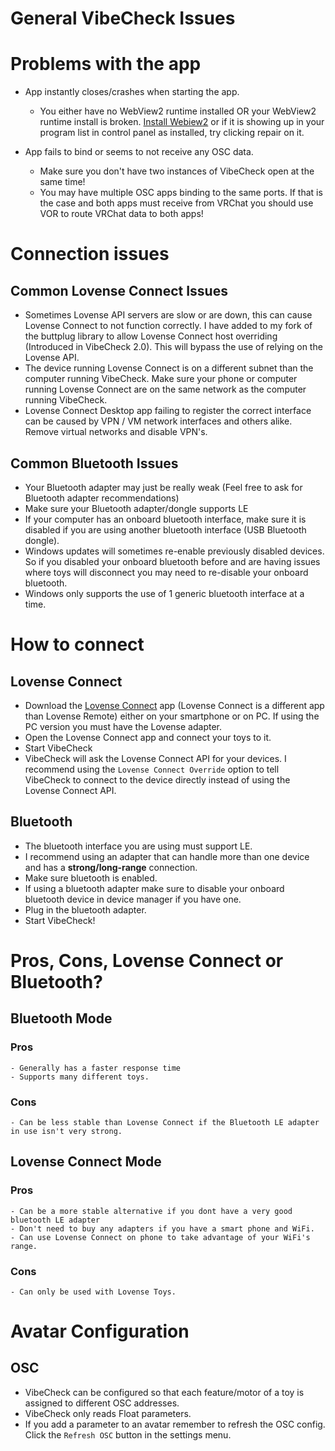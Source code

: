 # General VibeCheck Issues

# Problems with the app

- App instantly closes/crashes when starting the app.
  - You either have no WebView2 runtime installed OR your WebView2 runtime install is broken. [Install Webiew2](https://developer.microsoft.com/en-us/microsoft-edge/webview2/#download-section) or if it is showing up in your program list in control panel as installed, try clicking repair on it.

- App fails to bind or seems to not receive any OSC data.
  - Make sure you don't have two instances of VibeCheck open at the same time!
  - You may have multiple OSC apps binding to the same ports. If that is the case and both apps must receive from VRChat you should use VOR to route VRChat data to both apps!

# Connection issues

## Common Lovense Connect Issues
  - Sometimes Lovense API servers are slow or are down, this can cause Lovense Connect to not function correctly. I have added to my fork of the buttplug library to allow Lovense Connect host overriding (Introduced in VibeCheck 2.0). This will bypass the use of relying on the Lovense API.
  - The device running Lovense Connect is on a different subnet than the computer running VibeCheck. Make sure your phone or computer running Lovense Connect are on the same network as the computer running VibeCheck.
  - Lovense Connect Desktop app failing to register the correct interface can be caused by VPN / VM network interfaces and others alike. Remove virtual networks and disable VPN's.

## Common Bluetooth Issues
  - Your Bluetooth adapter may just be really weak (Feel free to ask for Bluetooth adapter recommendations)
  - Make sure your Bluetooth adapter/dongle supports LE
  - If your computer has an onboard bluetooth interface, make sure it is disabled if you are using another bluetooth interface (USB Bluetooth dongle).
  - Windows updates will sometimes re-enable previously disabled devices. So if you disabled your onboard bluetooth before and are having issues where toys will disconnect you may need to re-disable your onboard bluetooth.
  - Windows only supports the use of 1 generic bluetooth interface at a time.

# How to connect

## Lovense Connect
  - Download the [Lovense Connect](https://www.lovense.com/cam-model/guides/pc-dongle) app (Lovense Connect is a different app than Lovense Remote) either on your smartphone or on PC. If using the PC version you must have the Lovense adapter.
  - Open the Lovense Connect app and connect your toys to it.
  - Start VibeCheck
  - VibeCheck will ask the Lovense Connect API for your devices. I recommend using the `Lovense Connect Override` option to tell VibeCheck to connect to the device directly instead of using the Lovense Connect API.

## Bluetooth
  - The bluetooth interface you are using must support LE.
  - I recommend using an adapter that can handle more than one device and has a **strong/long-range** connection.
  - Make sure bluetooth is enabled.
  - If using a bluetooth adapter make sure to disable your onboard bluetooth device in device manager if you have one.
  - Plug in the bluetooth adapter.
  - Start VibeCheck!

# Pros, Cons, Lovense Connect or Bluetooth?

## Bluetooth Mode

### Pros
    - Generally has a faster response time
    - Supports many different toys.

### Cons
    - Can be less stable than Lovense Connect if the Bluetooth LE adapter in use isn't very strong.

## Lovense Connect Mode

### Pros
    - Can be a more stable alternative if you dont have a very good bluetooth LE adapter
    - Don't need to buy any adapters if you have a smart phone and WiFi.
    - Can use Lovense Connect on phone to take advantage of your WiFi's range.

### Cons
    - Can only be used with Lovense Toys.

# Avatar Configuration

## OSC

  - VibeCheck can be configured so that each feature/motor of a toy is assigned to different OSC addresses.
  - VibeCheck only reads Float parameters.
  - If you add a parameter to an avatar remember to refresh the OSC config. Click the `Refresh OSC` button in the settings menu.
